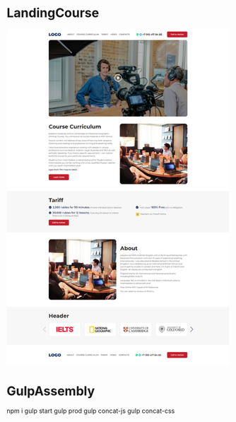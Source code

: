 # LandingCourse
![alt text](screen.png "LandingCourse")
# GulpAssembly
npm i
gulp start
gulp prod
gulp concat-js
gulp concat-css